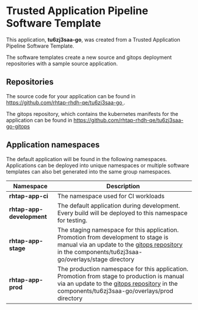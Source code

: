 # Trusted Application Pipeline Software Template

This application, **tu6zj3saa-go**, was created from a Trusted Application Pipeline Software Template.

The software templates create a new source and gitops deployment repositories with a sample source application. 

## Repositories

The source code for your application can be found in [https://github.com/rhtap-rhdh-qe/tu6zj3saa-go ](https://github.com/rhtap-rhdh-qe/tu6zj3saa-go ).
 
The gitops repository, which contains the kubernetes manifests for the application can be found in 
[https://github.com/rhtap-rhdh-qe/tu6zj3saa-go-gitops ](https://github.com/rhtap-rhdh-qe/tu6zj3saa-go-gitops ) 

## Application namespaces 

The default application will be found in the following namespaces. Applications can be deployed into unique namespaces or multiple software templates can also bet generated into the same group namespaces.  

|  Namespace   |  Description   |  
| -------- | -------- |
| **rhtap-app-ci** | The namespace used for CI workloads |
| **rhtap-app-development** | The default application during development. Every build will be deployed to this namespace for testing. |
| **rhtap-app-stage** | The staging namespace for this application. Promotion from development to stage is manual via an update to the [gitops repository](https://github.com/rhtap-rhdh-qe/tu6zj3saa-go-gitops ) in the components/tu6zj3saa-go/overlays/stage directory |
| **rhtap-app-prod** | The production namespace for this application. Promotion from stage to production is manual via an update to the [gitops repository](https://github.com/rhtap-rhdh-qe/tu6zj3saa-go-gitops ) in the components/tu6zj3saa-go/overlays/prod directory |